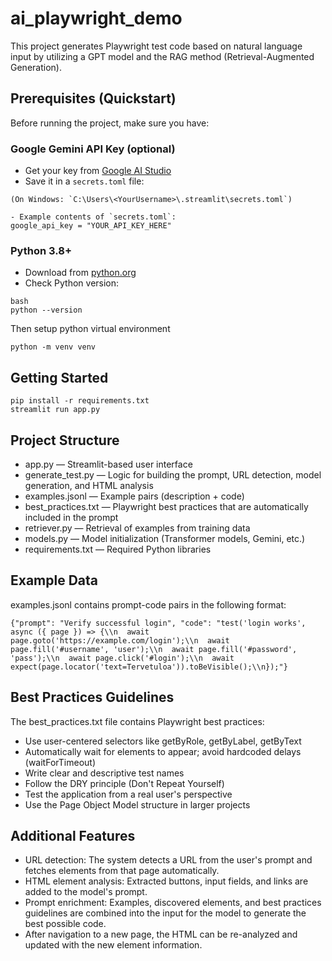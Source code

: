 # ai_playwright_demo

This project generates Playwright test code based on natural language input by utilizing a GPT model and the RAG method (Retrieval-Augmented Generation).

## Prerequisites (Quickstart)

Before running the project, make sure you have:

### Google Gemini API Key (optional)
- Get your key from [Google AI Studio](https://makersuite.google.com/)
- Save it in a `secrets.toml` file:
```
(On Windows: `C:\Users\<YourUsername>\.streamlit\secrets.toml`)

- Example contents of `secrets.toml`:
google_api_key = "YOUR_API_KEY_HERE"
```

### Python 3.8+
- Download from [python.org](https://www.python.org/downloads/)
- Check Python version:
```
bash
python --version
```
Then setup python virtual environment

`python -m venv venv`

## Getting Started

```
pip install -r requirements.txt
streamlit run app.py
```


## Project Structure

- app.py — Streamlit-based user interface
- generate_test.py — Logic for building the prompt, URL detection, model generation, and HTML analysis
- examples.jsonl — Example pairs (description + code)
- best_practices.txt — Playwright best practices that are automatically included in the prompt
- retriever.py — Retrieval of examples from training data
- models.py — Model initialization (Transformer models, Gemini, etc.)
- requirements.txt — Required Python libraries

## Example Data

examples.jsonl contains prompt-code pairs in the following format:
```
{"prompt": "Verify successful login", "code": "test('login works', async ({ page }) => {\\n  await page.goto('https://example.com/login');\\n  await page.fill('#username', 'user');\\n  await page.fill('#password', 'pass');\\n  await page.click('#login');\\n  await expect(page.locator('text=Tervetuloa')).toBeVisible();\\n});"}
```
## Best Practices Guidelines
The best_practices.txt file contains Playwright best practices:
* Use user-centered selectors like getByRole, getByLabel, getByText
* Automatically wait for elements to appear; avoid hardcoded delays (waitForTimeout)
* Write clear and descriptive test names
* Follow the DRY principle (Don't Repeat Yourself)
* Test the application from a real user's perspective
* Use the Page Object Model structure in larger projects


## Additional Features
- URL detection: The system detects a URL from the user's prompt and fetches elements from that page automatically.
- HTML element analysis: Extracted buttons, input fields, and links are added to the model's prompt.
- Prompt enrichment: Examples, discovered elements, and best practices guidelines are combined into the input for the model to generate the best possible code.
- After navigation to a new page, the HTML can be re-analyzed and updated with the new element information.
